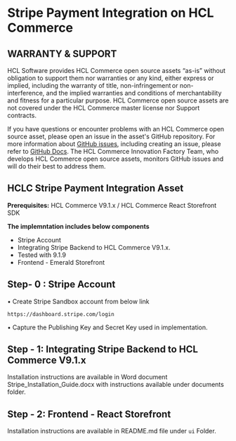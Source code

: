 # Stripe Payment Integration on HCL Commerce

## WARRANTY & SUPPORT 
HCL Software provides HCL Commerce open source assets “as-is” without obligation to support them nor warranties or any kind, either express or implied, including the warranty of title, non-infringement or non-interference, and the implied warranties and conditions of merchantability and fitness for a particular purpose. HCL Commerce open source assets are not covered under the HCL Commerce master license nor Support contracts.

If you have questions or encounter problems with an HCL Commerce open source asset, please open an issue in the asset's GitHub repository. For more information about [GitHub issues](https://docs.github.com/en/issues), including creating an issue, please refer to [GitHub Docs](https://docs.github.com/en). The HCL Commerce Innovation Factory Team, who develops HCL Commerce open source assets, monitors GitHub issues and will do their best to address them. 

## HCLC Stripe Payment Integration Asset

**Prerequisites:** HCL Commerce V9.1.x / HCL Commerce React Storefront SDK

**The implemntation includes below components**

 - Stripe Account
 - Integrating Stripe Backend to HCL Commerce V9.1.x.
 - Tested with 9.1.9
 - Frontend - Emerald Storefront
 
## Step- 0 : Stripe Account

•	Create Stripe Sandbox account from below link

    https://dashboard.stripe.com/login 
    
•	Capture the Publishing Key and Secret Key used in implementation.


## Step - 1: Integrating Stripe Backend to HCL Commerce V9.1.x

Installation instructions are available in Word document Stripe_Installation_Guide.docx with instructions available under documents folder.

## Step - 2: Frontend - React Storefront

Installation instructions are available in README.md file under `ui` Folder. 
